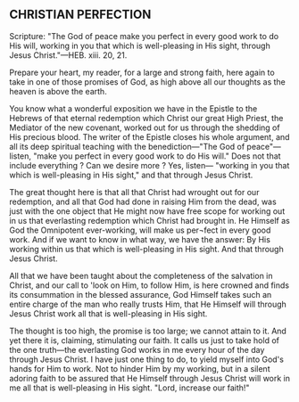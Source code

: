 ## CHRISTIAN PERFECTION ##

Scripture: "The God of peace make you perfect in every good work to do His will, working in you that which is well-pleasing in His sight, through Jesus Christ."—HEB. xiii. 20, 21.



Prepare your heart, my reader, for a large and strong faith, here again to take in one of those promises of God, as high above all our thoughts as the heaven is above the earth.



You know what a wonderful exposition we have in the Epistle to the Hebrews of that eternal redemption which Christ our great High Priest, the Mediator of the new covenant, worked out for us through the shedding of His precious blood. The writer of the Epistle closes his whole argument, and all its deep spiritual teaching with the benediction—"The God of peace"—listen, "make you perfect in every good work to do His will." Does not that include everything ? Can we desire more ? Yes, listen— "working in you that which is well-pleasing in His sight," and that through Jesus Christ.



The great thought here is that all that Christ had wrought out for our redemption, and all that God had done in raising Him from the dead, was just with the one object that He might now have free scope for working out in us that everlasting redemption which Christ had brought in. He Himself as God the Omnipotent ever-working, will make us per¬fect in every good work. And if we want to know in what way, we have the answer: By His working within us that which is well-pleasing in His sight. And that through Jesus Christ.



All that we have been taught about the completeness of the salvation in Christ, and our call to 'look on Him, to follow Him, is here crowned and finds its consummation in the blessed assurance, God Himself takes such an entire charge of the man who really trusts Him, that He Himself will through Jesus Christ work all that is well-pleasing in His sight.



The thought is too high, the promise is too large; we cannot attain to it. And yet there it is, claiming, stimulating our faith. It calls us just to take hold of the one truth—the everlasting God works in me every hour of the day through Jesus Christ. I have just one thing to do, to yield myself into God's hands for Him to work. Not to hinder Him by my working, but in a silent adoring faith to be assured that He Himself through Jesus Christ will work in me all that is well-pleasing in His sight. "Lord, increase our faith!"


